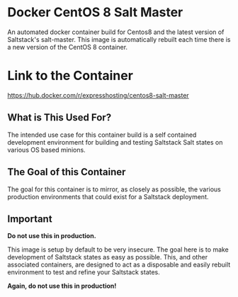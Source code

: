 # Docker CentOS 8 Salt Master
An automated docker container build for Centos8 and the latest version of Saltstack's salt-master. This image is automatically rebuilt each time there is a new version of the CentOS 8 container.

# Link to the Container
https://hub.docker.com/r/expresshosting/centos8-salt-master

## What is This Used For?
The intended use case for this container build is a self contained development environment for building and testing Saltstack Salt states on various OS based minions.

## The Goal of this Container
The goal for this container is to mirror, as closely as possible, the various production environments that could exist for a Saltstack deployment.

## Important
**Do not use this in production.**

This image is setup by default to be very insecure. The goal here is to make development of Saltstack states as easy as possible. This, and other associated containers, are designed to act as a disposable and easily rebuilt environment to test and refine your Saltstack states.

**Again, do not use this in production!**